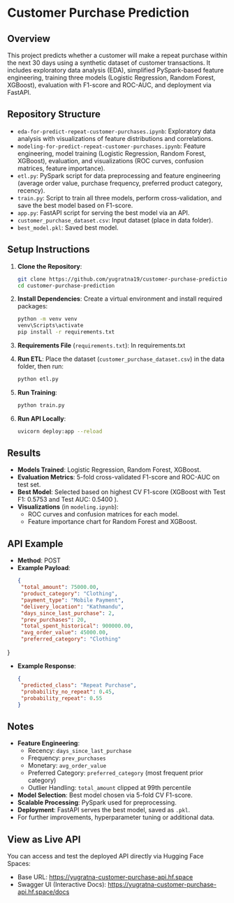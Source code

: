 # Customer Purchase Prediction

## Overview
This project predicts whether a customer will make a repeat purchase within the next 30 days using a synthetic dataset of customer transactions. It includes exploratory data analysis (EDA), simplified PySpark-based feature engineering, training three models (Logistic Regression, Random Forest, XGBoost), evaluation with F1-score and ROC-AUC, and deployment via FastAPI.

## Repository Structure
- `eda-for-predict-repeat-customer-purchases.ipynb`: Exploratory data analysis with visualizations of feature distributions and correlations.
- `modeling-for-predict-repeat-customer-purchases.ipynb`: Feature engineering, model training (Logistic Regression, Random Forest, XGBoost), evaluation, and visualizations (ROC curves, confusion matrices, feature importance).
- `etl.py`: PySpark script for data preprocessing and feature engineering (average order value, purchase frequency, preferred product category, recency).
- `train.py`: Script to train all three models, perform cross-validation, and save the best model based on F1-score.
- `app.py`: FastAPI script for serving the best model via an API.
- `customer_purchase_dataset.csv`: Input dataset (place in data folder).
- `best_model.pkl`: Saved best model.

## Setup Instructions
1. **Clone the Repository**:
   ```bash
   git clone https://github.com/yugratna19/customer-purchase-prediction.git
   cd customer-purchase-prediction
   ```

2. **Install Dependencies**:
   Create a virtual environment and install required packages:
   ```bash
   python -m venv venv
   venv\Scripts\activate
   pip install -r requirements.txt
   ```

3. **Requirements File** (`requirements.txt`):
   In requirements.txt

4. **Run ETL**:
   Place the dataset (`customer_purchase_dataset.csv`) in the data folder, then run:
   ```bash
   python etl.py
   ```

5. **Run Training**:
   ```bash
   python train.py
   ```

6. **Run API Locally**:
   ```bash
   uvicorn deploy:app --reload
   ```

## Results
- **Models Trained**: Logistic Regression, Random Forest, XGBoost.
- **Evaluation Metrics**: 5-fold cross-validated F1-score and ROC-AUC on test set.
- **Best Model**: Selected based on highest CV F1-score (XGBoost with Test F1: 0.5753 and Test AUC: 0.5400 ).
- **Visualizations** (in `modeling.ipynb`):
  - ROC curves and confusion matrices for each model.
  - Feature importance chart for Random Forest and XGBoost.

## API Example
- **Method**: POST
- **Example Payload**:
  ```json
  {
   "total_amount": 75000.00,
   "product_category": "Clothing",
   "payment_type": "Mobile Payment",
   "delivery_location": "Kathmandu",
   "days_since_last_purchase": 2,
   "prev_purchases": 20,
   "total_spent_historical": 900000.00,
   "avg_order_value": 45000.00,
   "preferred_category": "Clothing"
}

- **Example Response**:
  ```json
  {
   "predicted_class": "Repeat Purchase",
   "probability_no_repeat": 0.45,
   "probability_repeat": 0.55
  }
  ```

## Notes
- **Feature Engineering**:
  - Recency: `days_since_last_purchase`
  - Frequency: `prev_purchases`
  - Monetary: `avg_order_value`
  - Preferred Category: `preferred_category` (most frequent prior category)
  - Outlier Handling: `total_amount` clipped at 99th percentile
- **Model Selection**: Best model chosen via 5-fold CV F1-score.
- **Scalable Processing**: PySpark used for preprocessing.
- **Deployment**: FastAPI serves the best model, saved as `.pkl`.
- For further improvements, hyperparameter tuning or additional data.


## View as Live API
You can access and test the deployed API directly via Hugging Face Spaces:

- Base URL: https://yugratna-customer-purchase-api.hf.space
- Swagger UI (Interactive Docs): https://yugratna-customer-purchase-api.hf.space/docs
